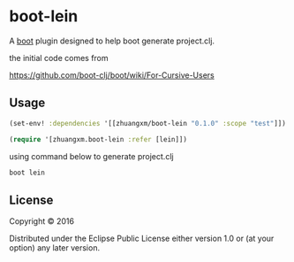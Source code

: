 # boot-lein

A [boot](https://github.com/boot-clj/boot) plugin designed to help boot generate project.clj.

the initial code comes from

https://github.com/boot-clj/boot/wiki/For-Cursive-Users

## Usage

````clj
(set-env! :dependencies '[[zhuangxm/boot-lein "0.1.0" :scope "test"]])

(require '[zhuangxm.boot-lein :refer [lein]])

````

using command below to generate project.clj

```bash
boot lein
```

## License

Copyright © 2016

Distributed under the Eclipse Public License either version 1.0 or (at
your option) any later version.
